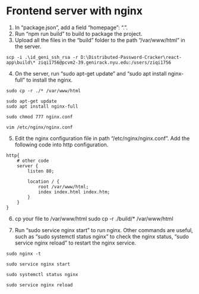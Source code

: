 # Frontend server with nginx
1. In “package.json”, add a field “homepage”: “.”.
2. Run “npm run build” to build to package the project.
3. Upload all the files in the “build” folder to the path “/var/www/html” in the server.

```
scp -i .\id_geni_ssh_rsa -r D:\Distributed-Password-Cracker\react-app\build\* ziqi1756@pcvm2-39.genirack.nyu.edu:/users/ziqi1756
```
4. On the server, run “sudo apt-get update” and “sudo apt install nginx-full” to install the nginx.

```
sudo cp -r ./* /var/www/html

sudo apt-get update
sudo apt install nginx-full

sudo chmod 777 nginx.conf

vim /etc/nginx/nginx.conf
```
5. Edit the nginx configuration file in path “/etc/nginx/nginx.conf”.
Add the following code into http configuration.

```
http{
    # other code
    server {
        listen 80;
    
        location / { 
            root /var/www/html; 
            index index.html index.htm;
        }
    }
}
```

6. cp your file to /var/www/html
sudo cp -r ./build/* /var/www/html

7. Run “sudo service nginx start” to run nginx.  Other commands are useful, such as “sudo systemctl status nginx” to check the nginx status, “sudo service nginx reload” to restart the nginx service.
```
sudo nginx -t  

sudo service nginx start

sudo systemctl status nginx

sudo service nginx reload
```
